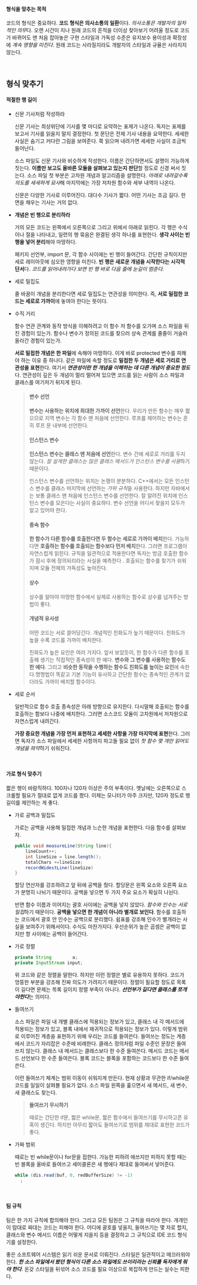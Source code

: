 #### 형식을 맞추는 목적

코드의 형식은 중요하다. **코드 형식은 의사소통의 일환**이다. *의사소통은 개발자의 일차적인 의무*다. 오랜 시간이 지나 원래 코드의 흔적을 더이상 찾아보기 어려울 정도로 코드가 바뀌어도 맨 처음 잡아놓은 구현 스타일과 가독성 수준은 유지보수 용이성과 확장성에 *계속 영향을 미친다*. 원래 코드는 사라질지라도 개발자의 스타일과 규율은 사라지지 않는다.

<br>

## 형식 맞추기

#### 적절한 행 길이

- 신문 기사처럼 작성하라

  신문 기사는 최상위단에 기사를 몇 마디로 요약하는 표제가 나온다. 독자는 표제를 보고서 기사를 읽을지 말지 결정한다. 첫 문단은 전체 기사 내용을 요약한다. 세세한 사실은 숨기고 커다란 그림을 보여준다. 쭉 읽으며 내려가면 세세한 사실이 조금씩 들어난다.

  소스 파일도 신문 기사와 비슷하게 작성한다. 이름은 간단하면서도 설명이 가능하게 짓는다. **이름만 보고도 올바른 모듈을 살펴보고 있는지 판단**할 정도로 신경 써서 짓는다. 소스 파일 첫 부분은 고차원 개념과 알고리즘을 설명한다. *아래로 내려갈수록 의도를 세세하게 묘사*해 마지막에는 가장 저차원 함수와 세부 내역이 나온다.

  신문은 다양한 기사로 이루어진다. 대다수 기사가 짧다. 어떤 기사는 조금 길다. 한 면을 채우는 기사는 거의 없다. 

- **개념은 빈 행으로 분리하라**

  거의 모든 코드는 왼쪽에서 오른쪽으로 그리고 위에서 아래로 읽힌다. 각 행은 수식이나 절을 나타내고, 일련의 행 묶음은 완결된 생각 하나를 표현한다. **생각 사이는 빈 행을 넣어 분리**해야 마땅하다.

  패키지 선언부, import 문, 각 함수 사이에는 빈 행이 들어간다. 간단한 규칙이지만 세로 레이아웃에 심오한 영향을 미친다. **빈 행은 새로운 개념을 시작한다는 시각적 단서**다. *코드를 읽어내려가다 보면 빈 행 바로 다음 줄에 눈길이 멈춘다*.

- 세로 밀집도

  줄 바꿈이 개념을 분리한다면 세로 밀집도는 연관성을 의미한다. 즉, **서로 밀접한 코드는 세로로 가까이**에 놓여야 한다는 뜻이다. 

- 수직 거리

  함수 연관 관계와 동작 방식을 이해하려고 이 함수 저 함수를 오가며 소스 파일을 뒤진 경험이 있는가. 함수나 변수가 정의된 코드를 찾으러 상속 관계를 줄줄이 거슬러 올라간 경험이 있는가.

  **서로 밀접한 개념은 한 파일**에 속해야 마땅하다. 이게 바로 protected 변수를 피해야 하는 이유 중 하나다. 같은 파일에 속할 정도로 **밀접한 두 개념은 세로 거리로 연관성을 표현**한다. 여기서 ***연관성이란 한 개념을 이해하는 데 다른 개념이 중요한 정도***다. 연관성이 깊은 두 개념이 멀리 떨어져 있으면 코드를 읽는 사람이 소스 파일과 클래스를 여기저기 뒤지게 된다.

  > #### **변수 선언**
  >
  > **변수는 사용하는 위치에 최대한 가까이 선언**한다. 우리가 만든 함수는 매우 짧으므로 지역 변수는 각 함수 맨 처음에 선언한다. 루프를 제어하는 변수는 흔히 루프 문 내부에 선언한다.
  >
  > #### 인스턴스 변수
  >
  > **인스턴스 변수는 클래스 맨 처음에 선언**한다. 변수 간에 세로로 거리를 두지 않는다. *잘 설계한 클래스는 많은 클래스 메서드가 인스턴스 변수를 사용*하기 때문이다.
  >
  > 인스턴스 변수를 선언하는 위치는 논쟁이 분분하다. C++에서는 모든 인스턴스 변수를 클래스 마지막에 선언하는 *가위 규칙*을 사용한다. 하지만 자바에서는 보통 클래스 맨 처음에 인스턴스 변수를 선언한다. 잘 알려진 위치에 인스턴스 변수를 모은다는 사실이 중요하다. 변수 선언을 어디서 찾을지 모두가 알고 있어야 한다.
  >
  > #### 종속 함수
  >
  > **한 함수가 다른 함수를 호출한다면 두 함수는 세로로 가까이 배치**한다. 가능하다면 **호출하는 함수를 호출되는 함수보다 먼저 배치**한다. 그러면 프로그램이 자연스럽게 읽힌다. 규칙을 일관적으로 적용한다면 독자는 방금 호출한 함수가 잠시 후에 정의되리라는 사실을 예측한다 . 호출되는 함수를 찾기가 쉬워지며 모듈 전체의 가독성도 높아진다.
  >
  > #### 상수
  >
  > 상수를 알아야 마땅한 함수에서 실제로 사용하는 함수로 상수를 넘겨주는 방법이 좋다.
  >
  > #### 개념적 유사성
  >
  > 어떤 코드는 서로 끌어당긴다. 개념적인 친화도가 높기 때문이다. 친화도가 높을 수록 코드를 가까이 배치한다.
  >
  > 친화도가 높은 요인은 여러 가지다. 앞서 보았듯이, 한 함수가 다른 함수를 호출해 생기는 직접적인 종속성이 한 예다. **변수와 그 변수를 사용하는 함수도 한 예다**. 그리고 **비슷한 동작을 수행하는 함수도 친화도를 높이는 요인**에 속한다.명명법이 똑같고 기본 기능이 유사하고 간단한 함수는 종속적인 관계가 없더라도 가까이 배치할 함수이다.

- 세로 순서

  일반적으로 함수 호출 종속성은 아래 방향으로 유지한다. 다시말해 호출되는 함수를 호출하는 함보다 나중에 배치한다. 그러면 소스코드 모듈이 고차원에서 저차원으로 자연스럽게 내려간다.

  **가장 중요한 개념을 가장 먼저 표현하고 세세한 사항을 가장 마지막에 표현**한다. 그러면 독자가 소스 파일에서 세세한 사항까지 파고들 필요 없이 *첫 함수 몇 개만 읽어도 개념을 파악*하기 쉬워진다.

  <br>

#### 가로 형식 맞추기

짧은 행이 바람직하다. 100자나 120자 이상은 주의 부족이다. 옛날에는 오른쪽으로 스크롤할 필요가 절대로 없게 코드를 짰다. 이제는 모니터가 아주 크지만, 120자 정도로 행 길이를 제안하는 게 좋다.

- 가로 공백과 밀집도

  가로는 공백을 사용해 밀접한 개념과 느슨한 개념을 표현한다. 다음 함수를 살펴보자.

  ```java
  public void measureLine(String line){
      lineCount++;
      int lineSize = line.length();
      totalChars +=lineSize;
      recordWidestLine(lineSize)
  }
  ```

  할당 연산자를 강조하려고 앞 뒤에 공백을 줬다. 할당문은 왼쪽 요소와 오른쪽 요소가 분명히 나뉘기 때문이다. 공백을 넣으면 두 가지 주요 요소가 확실히 나뉜다.

  반면 함수 이름과 이어지는 괄호 사이에는 공백을 넣지 않았다. *함수와 인수는 서로 밀접*하기 때문이다. **공백을 넣으면 한 개념이 아니라 별개로 보인다**. 함수를 호출하는 코드에서 괄호 안 인수는 공백으로 분리했다. 쉼표를 강조해 인수가 별개라는 사실을 보여주기 위해서이다. 수식도 마찬가지다. 우선순위가 높은 곱셈은 공백이 없지만 항 사이에는 공백이 들어간다.

- 가로 정렬

  ```java
  private String 		a;
  private InputStream input;
  ```

  위 코드와 같은 정렬을 말한다. 하지만 이런 정렬은 별로 유용하지 못하다. 코드가 엉뚱한 부분을 강조해 진짜 의도가 가려지기 때문이다. 정렬이 필요할 정도로 목록이 길다면 문제는 목록 길이지 정렬 부족이 아니다. ***선언부가 길다면 클래스를 쪼개야한다***는 의미다.

- 들여쓰기

  소스 파일은 파일 내 개별 클래스에 적용되는 정보가 있고, 클래스 내 각 메서드에 적용되는 정보가 있고, 블록 내에서 재귀적으로 적용되는 정보가 있다. 이렇게 범위로 이루어진 계층을 표현하기 위해 우리는 코드를 들여쓴다. 들여쓰는 정도는 계층에서 코드가 자리잡은 수준에 비례한다. 클래스 정의처럼 파일 수준인 문장은 들여쓰지 않는다. 클래스 내 메서드는 클래스보다 한 수준 들여쓴다. 메서드 코드는 메서드 선언보다 한 수준 들여쓴다. 블록 코드는 블록을 포함하는 코드보다 한 수준 들여쓴다.

  이런 들여쓰기 체계는 범위 이동이 쉬워지게 만든다. 현재 상황과 무관한 if/while문 코드를 일일이 살펴볼 필요가 없다. 소스 파일 왼쪽을 훑으면서 새 메서드, 새 변수, 새 클래스도 찾는다. 

  > **들여쓰기 무시하기**
  >
  > 때로는 간단한 if문, 짧은 while문, 짧은 함수에서 들여쓰기를 무시하고픈 유혹이 생긴다. 하지만 아무리 짧아도 들여쓰기로 범위를 제대로 표현한 코드가 좋다.

- 가짜 범위

  때로는 빈 while문이나 for문을 접한다. 가능한 피하려 애쓰지만 피하지 못할 때는 빈 블록을 올바로 들여쓰고 세미콜론은 새 행에다 제대로 들여써서 넣어준다.

  ```java
  while (dis.read(buf, 0, redBufferSize) != -1)
  	;
  ```

<br>

#### 팀 규칙

팀은 한 가지 규칙에 합의해야 한다. 그리고 모든 팀원은 그 규칙을 따라야 한다. 개개인이 맘대로 짜대는 코드는 피해야 한다. 어디에 괄호를 넣을지, 들여쓰기는 몇 자로 할지, 클래스와 변수 메서드 이름은 어떻게 지을지 등을 결정하고 그 규칙으로 IDE 코드 형식기를 설정한다.

좋은 소프트웨어 시스템은 읽기 쉬운 문서로 이뤄진다. 스타일은 일관적이고 매끄러워야 한다. ***한 소스 파일에서 봤던 형식이 다른 소스 파일에도 쓰이리라는 신뢰를 독자에게 줘야 한다***. 온갖 스타일을 뒤섞어 소스 코드를 필요 이상으로 복잡하게 만드는 실수는 피한다.
